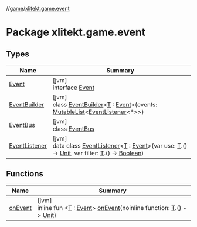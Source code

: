 //[game](../../index.md)/[xlitekt.game.event](index.md)

# Package xlitekt.game.event

## Types

| Name | Summary |
|---|---|
| [Event](-event/index.md) | [jvm]<br>interface [Event](-event/index.md) |
| [EventBuilder](-event-builder/index.md) | [jvm]<br>class [EventBuilder](-event-builder/index.md)&lt;[T](-event-builder/index.md) : [Event](-event/index.md)&gt;(events: [MutableList](https://kotlinlang.org/api/latest/jvm/stdlib/kotlin.collections/-mutable-list/index.html)&lt;[EventListener](-event-listener/index.md)&lt;*&gt;&gt;) |
| [EventBus](-event-bus/index.md) | [jvm]<br>class [EventBus](-event-bus/index.md) |
| [EventListener](-event-listener/index.md) | [jvm]<br>data class [EventListener](-event-listener/index.md)&lt;[T](-event-listener/index.md) : [Event](-event/index.md)&gt;(var use: [T](-event-listener/index.md).() -&gt; [Unit](https://kotlinlang.org/api/latest/jvm/stdlib/kotlin/-unit/index.html), var filter: [T](-event-listener/index.md).() -&gt; [Boolean](https://kotlinlang.org/api/latest/jvm/stdlib/kotlin/-boolean/index.html)) |

## Functions

| Name | Summary |
|---|---|
| [onEvent](on-event.md) | [jvm]<br>inline fun &lt;[T](on-event.md) : [Event](-event/index.md)&gt; [onEvent](on-event.md)(noinline function: [T](on-event.md).() -&gt; [Unit](https://kotlinlang.org/api/latest/jvm/stdlib/kotlin/-unit/index.html)) |
